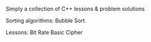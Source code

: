 Simply a collection of C++ lessons & problem solutions

Sorting algorithms:
    Bubble Sort

Lessons:
    Bit Rate
    Basic Cipher